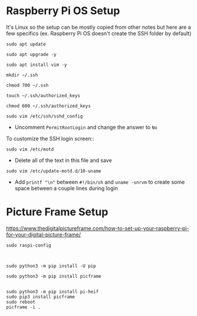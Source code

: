 # Raspberry Pi OS Setup

It's Linux so the setup can be mostly copied from other notes but here are a few specifics (ex. Raspberry Pi OS doesn't create the SSH folder by default)
```
sudo apt update

sudo apt upgrade -y

sudo apt install vim -y

mkdir ~/.ssh

chmod 700 ~/.ssh

touch ~/.ssh/authorized_keys

chmod 600 ~/.ssh/authorized_keys

sudo vim /etc/ssh/sshd_config
```
* Uncomment `PermitRootLogin` and change the answer to `No`

To customize the SSH login screen::
```
sudo vim /etc/motd
```
* Delete all of the text in this file and save

```
sudo vim /etc/update-motd.d/10-uname
```
* Add `printf "\n"` between `#!/bin/sh` and `uname -snrvm` to create some space between a couple lines during login



# Picture Frame Setup #

https://www.thedigitalpictureframe.com/how-to-set-up-your-raspberry-pi-for-your-digital-picture-frame/

```
sudo raspi-config



sudo python3 -m pip install -U pip

sudo python3 -m pip install picframe


sudo python3 -m pip install pi-heif
sudo pip3 install picframe
sudo reboot
picframe -i .


```
